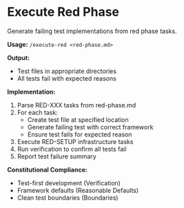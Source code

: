 # Execute Red Phase

Generate failing test implementations from red phase tasks.

**Usage:** `/execute-red <red-phase.md>`

**Output:**
- Test files in appropriate directories
- All tests fail with expected reasons

**Implementation:**
1. Parse RED-XXX tasks from red-phase.md
2. For each task:
   - Create test file at specified location
   - Generate failing test with correct framework
   - Ensure test fails for expected reason
3. Execute RED-SETUP infrastructure tasks
4. Run verification to confirm all tests fail
5. Report test failure summary

**Constitutional Compliance:**
- Test-first development (Verification)
- Framework defaults (Reasonable Defaults)
- Clean test boundaries (Boundaries)